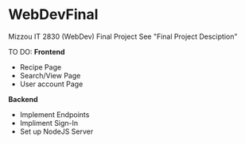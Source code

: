 # WebDevFinal
Mizzou IT 2830 (WebDev) Final Project
See "Final Project Desciption"

TO DO:
<b>Frontend</b>
- Recipe Page
- Search/View Page
- User account Page

<b>Backend</b>
- Implement Endpoints
- Impliment Sign-In
- Set up NodeJS Server
